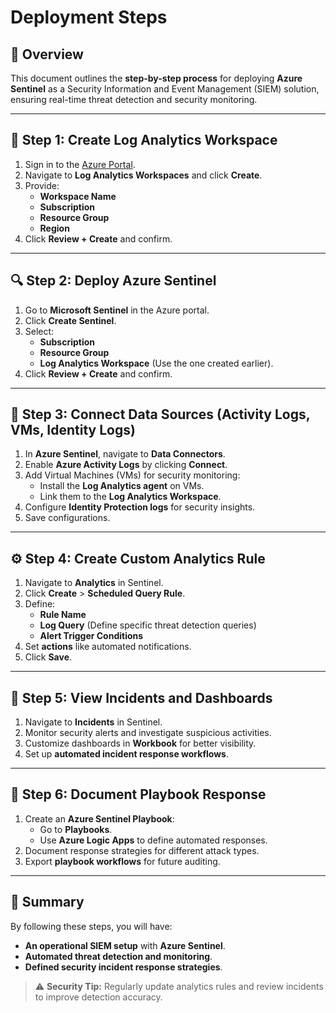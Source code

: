 # Deployment Steps

## 📌 Overview
This document outlines the **step-by-step process** for deploying **Azure Sentinel** as a Security Information and Event Management (SIEM) solution, ensuring real-time threat detection and security monitoring.

---

## 🚀 Step 1: Create Log Analytics Workspace
1. Sign in to the [Azure Portal](https://portal.azure.com/).
2. Navigate to **Log Analytics Workspaces** and click **Create**.
3. Provide:
   - **Workspace Name**
   - **Subscription**
   - **Resource Group**
   - **Region**
4. Click **Review + Create** and confirm.

---

## 🔍 Step 2: Deploy Azure Sentinel
1. Go to **Microsoft Sentinel** in the Azure portal.
2. Click **Create Sentinel**.
3. Select:
   - **Subscription**
   - **Resource Group**
   - **Log Analytics Workspace** (Use the one created earlier).
4. Click **Review + Create** and confirm.

---

## 📡 Step 3: Connect Data Sources (Activity Logs, VMs, Identity Logs)
1. In **Azure Sentinel**, navigate to **Data Connectors**.
2. Enable **Azure Activity Logs** by clicking **Connect**.
3. Add Virtual Machines (VMs) for security monitoring:
   - Install the **Log Analytics agent** on VMs.
   - Link them to the **Log Analytics Workspace**.
4. Configure **Identity Protection logs** for security insights.
5. Save configurations.

---

## ⚙️ Step 4: Create Custom Analytics Rule
1. Navigate to **Analytics** in Sentinel.
2. Click **Create** > **Scheduled Query Rule**.
3. Define:
   - **Rule Name**
   - **Log Query** (Define specific threat detection queries)
   - **Alert Trigger Conditions**
4. Set **actions** like automated notifications.
5. Click **Save**.

---

## 🚨 Step 5: View Incidents and Dashboards
1. Navigate to **Incidents** in Sentinel.
2. Monitor security alerts and investigate suspicious activities.
3. Customize dashboards in **Workbook** for better visibility.
4. Set up **automated incident response workflows**.

---

## 📄 Step 6: Document Playbook Response
1. Create an **Azure Sentinel Playbook**:
   - Go to **Playbooks**.
   - Use **Azure Logic Apps** to define automated responses.
2. Document response strategies for different attack types.
3. Export **playbook workflows** for future auditing.

---

## 📌 Summary
By following these steps, you will have:
- **An operational SIEM setup** with **Azure Sentinel**.
- **Automated threat detection and monitoring**.
- **Defined security incident response strategies**.

> ⚠ **Security Tip:** Regularly update analytics rules and review incidents to improve detection accuracy.


